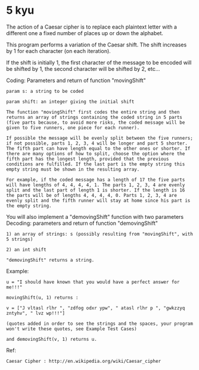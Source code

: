 # 5 kyu

The action of a Caesar cipher is to replace each plaintext letter with a different one a fixed number of places up or down the alphabet.

This program performs a variation of the Caesar shift. The shift increases by 1 for each character (on each iteration).

If the shift is initially 1, the first character of the message to be encoded will be shifted by 1, the second character will be shifted by 2, etc...

Coding: Parameters and return of function "movingShift"

    param s: a string to be coded

    param shift: an integer giving the initial shift

    The function "movingShift" first codes the entire string and then returns an array of strings containing the coded string in 5 parts (five parts because, to avoid more risks, the coded message will be given to five runners, one piece for each runner).

    If possible the message will be evenly split between the five runners; if not possible, parts 1, 2, 3, 4 will be longer and part 5 shorter. The fifth part can have length equal to the other ones or shorter. If there are many options of how to split, choose the option where the fifth part has the longest length, provided that the previous conditions are fulfilled. If the last part is the empty string this empty string must be shown in the resulting array.

    For example, if the coded message has a length of 17 the five parts will have lengths of 4, 4, 4, 4, 1. The parts 1, 2, 3, 4 are evenly split and the last part of length 1 is shorter. If the length is 16 the parts will be of lengths 4, 4, 4, 4, 0. Parts 1, 2, 3, 4 are evenly split and the fifth runner will stay at home since his part is the empty string.

You will also implement a "demovingShift" function with two parameters
Decoding: parameters and return of function "demovingShift"

    1) an array of strings: s (possibly resulting from "movingShift", with 5 strings)

    2) an int shift

    "demovingShift" returns a string.
Example:

    u = "I should have known that you would have a perfect answer for me!!!"

    movingShift(u, 1) returns :

    v = ["J vltasl rlhr ", "zdfog odxr ypw", " atasl rlhr p ", "gwkzzyq zntyhv", " lvz wp!!!"]

    (quotes added in order to see the strings and the spaces, your program won't write these quotes, see Example Test Cases)

    and demovingShift(v, 1) returns u.
Ref:

    Caesar Cipher : http://en.wikipedia.org/wiki/Caesar_cipher
